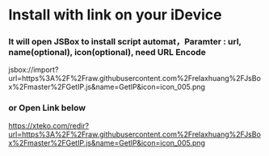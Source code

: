# Install with link on your iDevice
### It will open JSBox to install script automat，Paramter : url, name(optional), icon(optional), need URL Encode 
jsbox://import?url=https%3A%2F%2Fraw.githubusercontent.com%2Frelaxhuang%2FJsBox%2Fmaster%2FGetIP.js&name=GetIP&icon=icon_005.png
### or Open Link below
https://xteko.com/redir?url=https%3A%2F%2Fraw.githubusercontent.com%2Frelaxhuang%2FJsBox%2Fmaster%2FGetIP.js&name=GetIP&icon=icon_005.png
